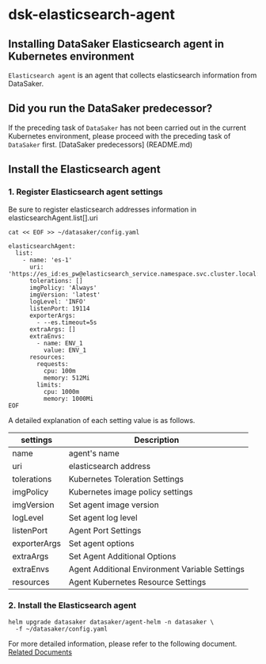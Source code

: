 # dsk-elasticsearch-agent

## Installing DataSaker Elasticsearch agent in Kubernetes environment

`Elasticsearch agent` is an agent that collects elasticsearch information from DataSaker.

## Did you run the DataSaker predecessor?

If the preceding task of `DataSaker` has not been carried out in the current Kubernetes environment, please proceed with the preceding task of `DataSaker` first. [DataSaker predecessors] (README.md)

## Install the Elasticsearch agent

### 1. Register Elasticsearch agent settings

Be sure to register elasticsearch addresses information in elasticsearchAgent.list\[].uri
```shell
cat << EOF >> ~/datasaker/config.yaml

elasticsearchAgent:
  list:
    - name: 'es-1'
      uri: 'https://es_id:es_pw@elasticsearch_service.namespace.svc.cluster.local:9200'
      tolerations: []
      imgPolicy: 'Always'
      imgVersion: 'latest'
      logLevel: 'INFO'
      listenPort: 19114
      exporterArgs:
        - --es.timeout=5s
      extraArgs: []
      extraEnvs:
        - name: ENV_1
          value: ENV_1
      resources:
        requests:
          cpu: 100m
          memory: 512Mi
        limits:
          cpu: 1000m
          memory: 1000Mi
EOF
```
A detailed explanation of each setting value is as follows.

| settings | Description |
| ------------ | ----------------- |
| name | agent's name |
| uri | elasticsearch address |
| tolerations | Kubernetes Toleration Settings |
| imgPolicy | Kubernetes image policy settings |
| imgVersion | Set agent image version |
| logLevel | Set agent log level |
| listenPort | Agent Port Settings |
| exporterArgs | Set agent options |
| extraArgs | Set Agent Additional Options |
| extraEnvs | Agent Additional Environment Variable Settings |
| resources | Agent Kubernetes Resource Settings |

### 2. Install the Elasticsearch agent
```shell
helm upgrade datasaker datasaker/agent-helm -n datasaker \
  -f ~/datasaker/config.yaml
```
For more detailed information, please refer to the following document. [Related Documents](../../../settings/dsk-elasticsearch-agent/settings.md)